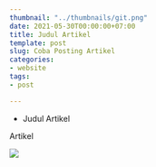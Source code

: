 ```yaml
---
thumbnail: "../thumbnails/git.png"
date: 2021-05-30T00:00:00+07:00
title: Judul Artikel
template: post
slug: Coba Posting Artikel
categories:
- website
tags:
- post

---
```

* Judul Artikel

Artikel

![](/images/netlify.png)
